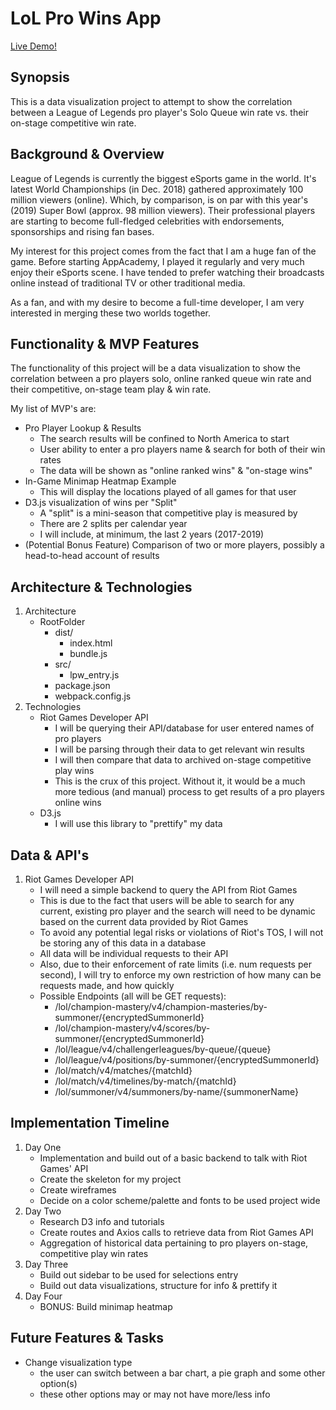 # LoL Pro Wins App

[Live Demo!](https://lol-pro-wins.herokuapp.com/)

## Synopsis
This is a data visualization project to attempt to show the correlation between a League of Legends pro player's Solo Queue win rate vs. their on-stage competitive win rate.

## Background & Overview
League of Legends is currently the biggest eSports game in the world. It's latest World Championships (in Dec. 2018) gathered approximately 100 million viewers (online). Which, by comparison, is on par with this year's (2019) Super Bowl (approx. 98 million viewers). Their professional players are starting to become full-fledged celebrities with endorsements, sponsorships and rising fan bases.

My interest for this project comes from the fact that I am a huge fan of the game. Before starting AppAcademy, I played it regularly and very much enjoy their eSports scene. I have tended to prefer watching their broadcasts online instead of traditional TV or other traditional media.

As a fan, and with my desire to become a full-time developer, I am very interested in merging these two worlds together.

## Functionality & MVP Features
The functionality of this project will be a data visualization to show the correlation between a pro players solo, online ranked queue win rate and their competitive, on-stage team play & win rate.

My list of MVP's are:

* Pro Player Lookup & Results
    * The search results will be confined to North America to start
    * User ability to enter a pro players name & search for both of their win rates
    * The data will be shown as "online ranked wins" & "on-stage wins"
* In-Game Minimap Heatmap Example
    * This will display the locations played of all games for that user
* D3.js visualization of wins per "Split"
    * A "split" is a mini-season that competitive play is measured by
    * There are 2 splits per calendar year
    * I will include, at minimum, the last 2 years (2017-2019)
* (Potential Bonus Feature) Comparison of two or more players, possibly a head-to-head account of results

## Architecture & Technologies
1. Architecture 
   * RootFolder 
      * dist/ 
         * index.html 
         * bundle.js
      * src/ 
         * lpw_entry.js 
      * package.json 
      * webpack.config.js
2. Technologies 
   * Riot Games Developer API 
      * I will be querying their API/database for user entered names of pro players
      * I will be parsing through their data to get relevant win results 
      * I will then compare that data to archived on-stage competitive play wins
      * This is the crux of this project. Without it, it would be a much more tedious (and manual) process to get results of a pro players online wins 
   * D3.js 
      * I will use this library to "prettify" my data

## Data & API's
1) Riot Games Developer API 
   * I will need a simple backend to query the API from Riot Games 
   * This is due to the fact that users will be able to search for any current, existing pro player and the search will need to be dynamic based on the current data provided by Riot Games 
   * To avoid any potential legal risks or violations of Riot's TOS, I will not be storing any of this data in a database 
   * All data will be individual requests to their API 
   * Also, due to their enforcement of rate limits (i.e. num requests per second), I will try to enforce my own restriction of how many can be requests made, and how quickly 
   * Possible Endpoints (all will be GET requests): 
      * /lol/champion-mastery/v4/champion-masteries/by-summoner/{encryptedSummonerId} 
      * /lol/champion-mastery/v4/scores/by-summoner/{encryptedSummonerId} 
      * /lol/league/v4/challengerleagues/by-queue/{queue} 
      * /lol/league/v4/positions/by-summoner/{encryptedSummonerId} 
      * /lol/match/v4/matches/{matchId} 
      * /lol/match/v4/timelines/by-match/{matchId} 
      * /lol/summoner/v4/summoners/by-name/{summonerName}

## Implementation Timeline
1. Day One 
   * Implementation and build out of a basic backend to talk with Riot Games' API 
   * Create the skeleton for my project 
   * Create wireframes 
   * Decide on a color scheme/palette and fonts to be used project wide
2. Day Two 
   * Research D3 info and tutorials 
   * Create routes and Axios calls to retrieve data from Riot Games API 
   * Aggregation of historical data pertaining to pro players on-stage, competitive play win rates
3. Day Three 
   * Build out sidebar to be used for selections entry 
   * Build out data visualizations, structure for info & prettify it
4. Day Four 
   * BONUS: Build minimap heatmap

## Future Features & Tasks 
* Change visualization type
    * the user can switch between a bar chart, a pie graph and some other option(s) 
    * these other options may or may not have more/less info 



